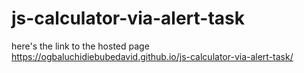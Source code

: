 # js-calculator-via-alert-task
here's the link to the hosted page https://ogbaluchidiebubedavid.github.io/js-calculator-via-alert-task/
